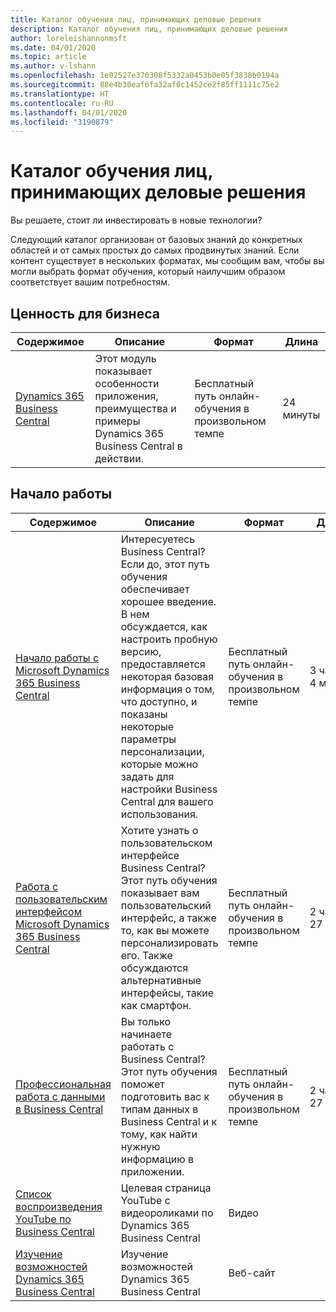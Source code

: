 ```yaml
---
title: Каталог обучения лиц, принимающих деловые решения
description: Каталог обучения лиц, принимающих деловые решения
author: loreleishannonmsft
ms.date: 04/01/2020
ms.topic: article
ms.author: v-lshann
ms.openlocfilehash: 1e02527e370308f5332a0453b0e05f3838b0194a
ms.sourcegitcommit: 88e4b30eaf6fa32af0c1452ce2f85ff1111c75e2
ms.translationtype: HT
ms.contentlocale: ru-RU
ms.lasthandoff: 04/01/2020
ms.locfileid: "3190879"
---
```

# <a name="business-decision-makers-learning-catalog"></a>Каталог обучения лиц, принимающих деловые решения

Вы решаете, стоит ли инвестировать в новые технологии?

Следующий каталог организован от базовых знаний до конкретных областей и от самых простых до самых продвинутых знаний. Если контент существует в нескольких форматах, мы сообщим вам, чтобы вы могли выбрать формат обучения, который наилучшим образом соответствует вашим потребностям.  

## <a name="business-value"></a>Ценность для бизнеса<a name="busvalue"></a>

| Содержимое                                                                 | Описание                                                                                                | Формат                                | Длина     |
|----------------------------------------------------------------------------------------------------------------|------------------------------------------------------------------------------------------------------------|---------------------------------------|------------|
| [Dynamics 365 Business Central](https://docs.microsoft.com/learn/modules/dynamics-365-business-central/) | Этот модуль показывает особенности приложения, преимущества и примеры Dynamics 365 Business Central в действии. | Бесплатный путь онлайн-обучения в произвольном темпе | 24 минуты |

## <a name="getting-started"></a>Начало работы<a name="get-started"></a>

| Содержимое                                                                                                                             | Описание                                                                                                                                                                                                                                                                                      | Формат                                | Длина             |
|------------------------------------------------------------------------------------------------------------------------------------------------------------------------------|--------------------------------------------------------------------------------------------------------------------------------------------------------------------------------------------------------------------------------------------------------------------------------------------------|---------------------------------------|--------------------|
| [Начало работы с Microsoft Dynamics 365 Business Central](https://docs.microsoft.com/learn/paths/get-started-dynamics-365-business-central/)                          | Интересуетесь Business Central? Если до, этот путь обучения обеспечивает хорошее введение. В нем обсуждается, как настроить пробную версию, предоставляется некоторая базовая информация о том, что доступно, и показаны некоторые параметры персонализации, которые можно задать для настройки Business Central для вашего использования. | Бесплатный путь онлайн-обучения в произвольном темпе | 3 часа 4 минуты  |
| [Работа с пользовательским интерфейсом Microsoft Dynamics 365 Business Central](https://docs.microsoft.com/learn/paths/work-with-user-interface-dynamics-365-business-central/) | Хотите узнать о пользовательском интерфейсе Business Central? Этот путь обучения показывает вам пользовательский интерфейс, а также то, как вы можете персонализировать его. Также обсуждаются альтернативные интерфейсы, такие как смартфон.                                                                               | Бесплатный путь онлайн-обучения в произвольном темпе | 2 часа 27 минут |
| [Профессиональная работа с данными в Business Central](https://docs.microsoft.com/learn/paths/work-pro-data-dynamics-365-business-central)                                    | Вы только начинаете работать с Business Central? Этот путь обучения поможет подготовить вас к типам данных в Business Central и к тому, как найти нужную информацию в приложении.                                                                                                  | Бесплатный путь онлайн-обучения в произвольном темпе | 2 часа 27 минут |
| [Список воспроизведения YouTube по Business Central](https://www.youtube.com/playlist?list=PLcakwueIHoT-wVFPKUtmxlqcG1kJ0oqq4)                                                                | Целевая страница YouTube с видеороликами по Dynamics 365 Business Central                                                                                                                                                                                                                                    | Видео                                 |                    |
| [Изучение возможностей Dynamics 365 Business Central](https://dynamics.microsoft.com/business-central/capabilities/)                                                    | Изучение возможностей Dynamics 365 Business Central                                                                                                                                                                                                                                               | Веб-сайт                               |                    |
